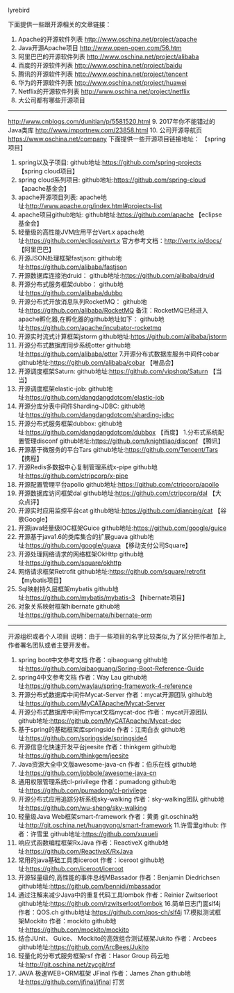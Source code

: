 lyrebird 


下面提供一些跟开源相关的文章链接：
1. Apache的开源软件列表
http://www.oschina.net/project/apache
2. Java开源Apache项目
http://www.open-open.com/56.htm
3. 阿里巴巴的开源软件列表
http://www.oschina.net/project/alibaba
4. 百度的开源软件列表
http://www.oschina.net/project/baidu
5. 腾讯的开源软件列表
http://www.oschina.net/project/tencent
6. 华为的开源软件列表
http://www.oschina.net/project/huawei
7. Netflix的开源软件列表
http://www.oschina.net/project/netflix
8. 大公司都有哪些开源项目
--------------------------------------------------------------------------------
http://www.cnblogs.com/dunitian/p/5581520.html
9. 2017年你不能错过的Java类库
http://www.importnew.com/23858.html
10. 公司开源导航页
https://www.oschina.net/company
下面提供一些开源项目链接地址：
【spring项目】
1. spring以及子项目:
github地址:https://github.com/spring-projects
【spring cloud项目】
1. spring cloud系列项目:
github地址:https://github.com/spring-cloud
【apache基金会】
1. apache开源项目列表:
apache地址:http://www.apache.org/index.html#projects-list
2. apache项目github地址:
github地址:https://github.com/apache
【eclipse基金会】
1. 轻量级的高性能JVM应用平台Vert.x
apache地址:https://github.com/eclipse/vert.x
官方参考文档：http://vertx.io/docs/
【阿里巴巴】
1. 开源JSON处理框架fastjson:
github地址:https://github.com/alibaba/fastjson
2. 开源数据库连接池druid：
github地址:https://github.com/alibaba/druid
3. 开源分布式服务框架dubbo：
github地址:https://github.com/alibaba/dubbo
4. 开源分布式开放消息队列RocketMQ：
github地址:https://github.com/alibaba/RocketMQ
备注：RocketMQ已经进入apache孵化器,在孵化器的github地址如下：
github地址:https://github.com/apache/incubator-rocketmq
5. 开源实时流式计算框架jstorm
github地址:https://github.com/alibaba/jstorm
6. 开源分布式数据库同步系统otter
github地址:https://github.com/alibaba/otter
7.开源分布式数据库服务中间件cobar
github地址:https://github.com/alibaba/cobar
【唯品会】
1. 开源调度框架Saturn:
github地址:https://github.com/vipshop/Saturn
【当当】
1. 开源调度框架elastic-job:
github地址:https://github.com/dangdangdotcom/elastic-job
2. 开源分库分表中间件Sharding-JDBC:
github地址:https://github.com/dangdangdotcom/sharding-jdbc
3. 开源分布式服务框架dubbox:
github地址:https://github.com/dangdangdotcom/dubbox
【百度】
1.分布式系统配置管理disconf
github地址:https://github.com/knightliao/disconf
【腾讯】
1. 开源基于微服务的平台Tars
github地址:https://github.com/Tencent/Tars
【携程】
1. 开源Redis多数据中心复制管理系统x-pipe
github地址:https://github.com/ctripcorp/x-pipe
2. 开源配置管理平台apollo
github地址:https://github.com/ctripcorp/apollo
3. 开源数据库访问框架dal
github地址:https://github.com/ctripcorp/dal
【大众点评】
1. 开源实时应用监控平台cat
github地址:https://github.com/dianping/cat
【谷歌Google】
1. 开源java轻量级IOC框架Guice
github地址:https://github.com/google/guice
2. 开源基于java1.6的类库集合的扩展guava
github地址:https://github.com/google/guava
【移动支付公司Square】
1. 开源处理网络请求的网络框架OkHttp
github地址:https://github.com/square/okhttp
2. 网络请求框架Retrofit
github地址:https://github.com/square/retrofit
【mybatis项目】
1. Sql映射持久层框架mybatis
github地址:https://github.com/mybatis/mybatis-3
【hibernate项目】
1. 对象关系映射框架hibernate
github地址:https://github.com/hibernate/hibernate-orm
--------------------------------------------------------------------------------
开源组织或者个人项目
说明：由于一些项目的名字比较类似,为了区分把作者加上,作者署名团队或者主要开发者。
1. spring boot中文参考文档
作者：qibaoguang
github地址:https://github.com/qibaoguang/Spring-Boot-Reference-Guide
2. spring4中文参考文档
作者：Way Lau
github地址:https://github.com/waylau/spring-framework-4-reference
3. 开源分布式数据库中间件Mycat-Server
作者：mycat开源团队
github地址:https://github.com/MyCATApache/Mycat-Server
4. 开源分布式数据库中间件mycat文档mycat-doc
作者：mycat开源团队
github地址:https://github.com/MyCATApache/Mycat-doc
5. 基于spring的基础框架库springside
作者：江南白衣
github地址:https://github.com/springside/springside4
6. 开源信息化快速开发平台jeesite
作者：thinkgem
github地址:https://github.com/thinkgem/jeesite
7. Java资源大全中文版awesome-java-cn
作者：伯乐在线
github地址:https://github.com/jobbole/awesome-java-cn
8. 通用权限管理系统cl-privilege
作者：pumadong
github地址:https://github.com/pumadong/cl-privilege
9. 开源分布式应用追踪分析系统sky-walking
作者：sky-walking团队
github地址:https://github.com/wu-sheng/sky-walking
10. 轻量级Java Web框架smart-framework
作者：黄勇
git.oschina地址:http://git.oschina.net/huangyong/smart-framework
11.许雪里github:
作者：许雪里
github地址:https://github.com/xuxueli
12. 响应式函数编程框架RxJava
作者：ReactiveX
github地址:https://github.com/ReactiveX/RxJava
13. 常用的java基础工具类iceroot
作者：iceroot
github地址:https://github.com/iceroot/iceroot
14. 开源轻量级的,高性能的事件总线MBassador
作者：Benjamin Diedrichsen
github地址:https://github.com/bennidi/mbassador
15. 通过注解来减少Java中的重复代码工具lombok
作者：Reinier Zwitserloot
github地址:https://github.com/rzwitserloot/lombok
16.简单日志门面slf4j
作者：QOS.ch
github地址:https://github.com/qos-ch/slf4j
17.模拟测试框架Mockito
作者：mockito
github地址:https://github.com/mockito/mockito
18. 结合JUnit、 Guice、 Mockito的高效组合测试框架Jukito
作者：Arcbees
github地址:https://github.com/ArcBees/Jukito
19. 轻量化的分布式服务框架rsf
作者：Hasor Group
码云地址:http://git.oschina.net/zycgit/rsf
20. JAVA 极速WEB+ORM框架 JFinal
作者：James Zhan
github地址:https://github.com/jfinal/jfinal
打赏
